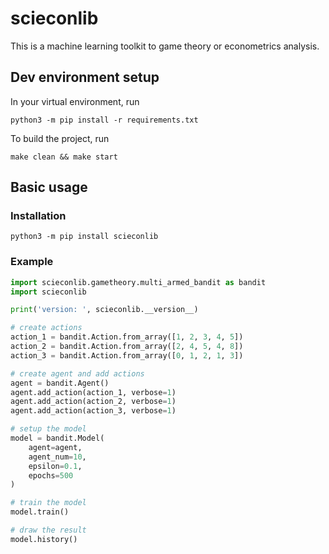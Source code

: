 # scieconlib

This is a machine learning toolkit to game theory or econometrics analysis.

## Dev environment setup

In your virtual environment, run

```shell
python3 -m pip install -r requirements.txt
```

To build the project, run

```shell
make clean && make start
```

## Basic usage

### Installation

```sheel
python3 -m pip install scieconlib
```

### Example

```python
import scieconlib.gametheory.multi_armed_bandit as bandit
import scieconlib

print('version: ', scieconlib.__version__)

# create actions
action_1 = bandit.Action.from_array([1, 2, 3, 4, 5])
action_2 = bandit.Action.from_array([2, 4, 5, 4, 8])
action_3 = bandit.Action.from_array([0, 1, 2, 1, 3])

# create agent and add actions
agent = bandit.Agent()
agent.add_action(action_1, verbose=1)
agent.add_action(action_2, verbose=1)
agent.add_action(action_3, verbose=1)

# setup the model
model = bandit.Model(
    agent=agent,
    agent_num=10,
    epsilon=0.1,
    epochs=500
)

# train the model
model.train()

# draw the result
model.history()
```
